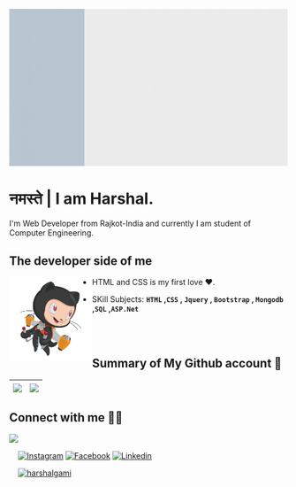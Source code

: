 ![profile](Harshal%20Gami.gif)

# नमस्ते | I am Harshal.

I'm Web Developer from Rajkot-India and currently I am student of Computer Engineering.

## The developer side of me

<img src="Cartoon.png" align="left" height="150">

- HTML and CSS is my first love ❤️. 

- SKill Subjects:  **`HTML` ,`CSS` , `Jquery` , `Bootstrap` , `Mongodb` ,`SQL` ,`ASP.Net`** 

<br/><br/>

## Summary of My Github account 🧾

| <!-- <a href="https://github.com/harshalgami13"><img align="center" src="https://github-readme-stats.vercel.app/api?username=harshalgami13&show_icons=true&theme=vue&hide_border=true&custom_title=My%20%Github%20%Stats&hide=contribs,issues&count_private=true&cache_seconds=10" alt="Harshal's github stats" /></a> --> <a href="https://github.com/harshalgami13"><img align="center" src="https://github-readme-streak-stats.herokuapp.com?user=harshalgami13&theme=vue&hide_border=true&date_format=j%20M%5B%20Y%5D&stroke=DD1A1A&fire=DD2727&cache_seconds=10" /></a> | <a href="https://github.com/harshalgami13"><img align="center" src="https://github-readme-stats.vercel.app/api/top-langs/?username=harshalgami13&layout=compact&theme=vue&hide_border=true&cache_seconds=10" /></a> |  
| ------------- | ------------- |

<!-- ## Streak stats 🔥

| <a href="https://github.com/harshalgami13"><img align="center" src="https://github-readme-streak-stats.herokuapp.com/?user=harshalgami13&theme=vue&text_color=ffffff&hide_border=true&cache_seconds=10" /></a> |
| ------------- |
-->

## Connect with me 🖐🏻

<img src="https://octodex.github.com/images/daftpunktocat-thomas.gif" align="left" height="150">

<br/>

 [![Instagram][1.1]][1.2] [![Facebook][2.1]][2.2] [![Linkedin][3.1]][3.2]  

[1.1]: https://img.shields.io/badge/Instagram-C13584?style=for-the-badge&logo=instagram&logoColor=ffffff
[1.2]: https://www.instagram.com/___.h_g_patel.___13/

[2.1]: https://img.shields.io/badge/Facebook-4267B2?style=for-the-badge&logo=facebook&logoColor=ffffff
[2.2]: https://www.facebook.com/harshal.gami.136/

[3.1]: https://img.shields.io/badge/Linkedin-2867B2?style=for-the-badge&logo=linkedin&logoColor=ffffff
[3.2]: https://www.linkedin.com/in/harshalgami/

[![harshalgami][4.1]][4.2]

[4.1]: https://img.shields.io/badge/harshalgami-0fbcd3?style=for-the-badge&logo=wordpress&logoColor=ffffff&color=3a3a81
[4.2]: https://harshalgami13.github.io/

